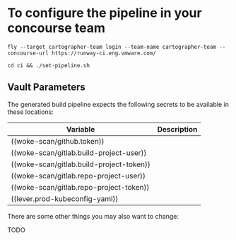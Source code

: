 # To configure the pipeline in your concourse team

```
fly --target cartographer-team login --team-name cartographer-team --concourse-url https://runway-ci.eng.vmware.com/
```

```
cd ci && ./set-pipeline.sh
```

## Vault Parameters

The generated build pipeline expects the following secrets to be available in these locations:

| Variable | Description |
| ------------- |-------------|
| ((woke-scan/github.token)) | |
| ((woke-scan/gitlab.build-project-user)) | |
| ((woke-scan/gitlab.build-project-token)) | |
| ((woke-scan/gitlab.repo-project-user)) | |
| ((woke-scan/gitlab.repo-project-token)) | |
| ((lever.prod-kubeconfig-yaml)) | |

There are some other things you may also want to change:

TODO

